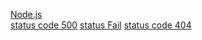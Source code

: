 
[Node.js](https://nodejs.org/es/)  
[status code 500](https://httpstat.us/500)
[status Fail](https://gdfdfvddfbdfg.comsf)
[status code 404](https://httpstat.us/404)

